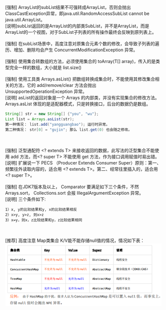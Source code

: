 [强制] ArrayList的subList结果不可强转成ArrayList，否则会抛出ClassCastException异常，即java.util.RandomAccessSubList cannot be java.util.ArrayList。<br/>
[说明]subList返回的是ArrayList的内部类SubList，并不是ArrayList，而是ArrayList的一个视图，对于SubList子列表的所有操作最终会反映到原列表上。
<br/><br/>
[强制] 在subList场景中，高度注意对原集合元素个数的修改，会导致子列表的遍历、增加、删除均会产生 ConcurrentModificationException 异常。
<br/><br/>
[强制] 使用集合转数组的方法，必须使用集合的 toArray(T[] array)，传入的是类型完全一样的数组，大小就是 list.size()
<br/><br/>
[强制] 使用工具类 Arrays.asList() 把数组转换成集合时，不能使用其修改集合相关的方法，它的 add/remove/clear 方法会抛出 UnsupportedOperationException 异常。<br/>
[说明] asList的返回对象是一个 Arrays 的内部类，并没有实现集合的修改方法。Arrays.asList 体现的是适配器模式，只是转换接口，后台的数据仍是数组。<br/>
```Java
String[] str = new String[] {"you", "wu"};
List list = Arrays.asList(str);
第一种情况： list.add("yangguangbao"); 运行时异常。
第二种情况： str[0] = "gujin"; 那么 list.get(0) 也会随之修改。
```
<br/><br/>
[强制] 泛型通配符 <? extends T> 来接收返回的数据，此写法的泛型集合不能使用 add 方法，而<? super T> 不能使用 get 方法，作为接口调用赋值时易出错。<br/>
[说明] 扩展说一下 PECS （Producer Extends Consumer Super）原则：第一、频繁往外读取内容的，适合用 <? extends T>。第二、经常往里插入的，适合用 <? super T>。
<br/><br/>
[强制] 在JDK7版本及以上， Comparator 要满足如下三个条件，不然 Arrays.sort， Collections.sort 会报 IllegalArgumentException 异常。<br/>
[说明] 三个条件如下:<br/>
```
1）x, y的比较结果和y, x的比较结果相反
2）x>y, y>z, 则x>z
3）x=y，则x，z比较结果和y，z比较结果相同
```
<br/><br/>
[推荐] 高度注意 Map类集合 K/V能不能存储null值的情况，情况如下表：
![](https://github.com/Zychaowill/ImgStore/blob/master/Java/images/2018-04-13_145555.bmp)